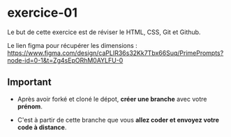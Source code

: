 # exercice-01
Le but de cette exercice est de réviser le HTML, CSS, Git et Github.

Le lien figma pour récupérer les dimensions : https://www.figma.com/design/caPLIR36s32Kk7Tbx66Suq/PrimePrompts?node-id=0-1&t=Zg4sEpORhM0AYLFU-0

## Important
- Après avoir forké et cloné le dépot, **créer une branche** avec votre **prénom**. 

- C'est à partir de cette branche que vous **allez coder et envoyez votre code à distance**.
